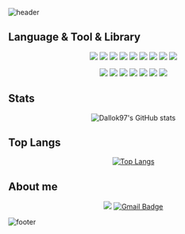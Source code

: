 ![header](https://capsule-render.vercel.app/api?type=slice&color=auto&height=250&section=header&text=Dallok97's%20GitHub&fontSize=70&animation=scaleIn)


## Language & Tool & Library

<div align='center'>
<img src="https://img.shields.io/badge/Python-3766AB?style=flat-square&logo=Python&logoColor=white"/></a>
<img src="https://img.shields.io/badge/Node.js-339933?style=flat-square&logo=Node.js&logoColor=white"/></a>
<img src="https://img.shields.io/badge/C-A8B9CC?style=flat-square&logo=C&logoColor=white"/></a>
<img src="https://img.shields.io/badge/C++-00599C?style=flat-square&logo=C%2B%2B&logoColor=white"/></a>
<img src="https://img.shields.io/badge/Qt-41CD52?style=flat-square&logo=Qt&logoColor=white"/></a>
<img src="https://img.shields.io/badge/sklearn-F7931E?style=flat-square&logo=scikit%2Dlearn&logoColor=white"/></a>
<img src="https://img.shields.io/badge/Ubuntu-E95420?style=flat-square&logo=Ubuntu&logoColor=white"/></a>
<img src="https://img.shields.io/badge/Raspberry Pi-A22846?style=flat-square&logo=Raspberry%20Pi&logoColor=white"/></a>
<img src="https://img.shields.io/badge/Arduino-00979D?style=flat-square&logo=Arduino&logoColor=white"/></a>

<img src="https://img.shields.io/badge/Git-F05032?style=flat-square&logo=Git&logoColor=white"/></a>
<img src="https://img.shields.io/badge/Github-181717?style=flat-square&logo=Github&logoColor=white"/></a>
<img src="https://img.shields.io/badge/Visual Studio-5C2D91?style=flat-square&logo=Visual%20Studio&logoColor=white"/></a>
<img src="https://img.shields.io/badge/Visual Studio Code-007ACC?style=flat-square&logo=Visual%20Studio%20Code&logoColor=white"/></a>
<img src="https://img.shields.io/badge/Google Colab-F9AB00?style=flat-square&logo=Google%20Colab&logoColor=white"/></a>
<img src="https://img.shields.io/badge/FileZilla-BF0000?style=flat-square&logo=FileZilla&logoColor=white"/></a>
<img src="https://img.shields.io/badge/VirtualBox-183A61?style=flat-square&logo=VirtualBox&logoColor=white"/></a>
</div>

## Stats

<div align='center'>

![Dallok97's GitHub stats](https://github-readme-stats.vercel.app/api?username=Dallok97&count_private=true)

</div>

## Top Langs

<div align='center'>

[![Top Langs](https://github-readme-stats.vercel.app/api/top-langs/?username=Dallok97&layout=compact)](https://github.com/anuraghazra/github-readme-stats)

</div>

## About me

<div align='center'>

<a href="https://velog.io/@dallok97"><img src="https://img.shields.io/badge/velog-1DBF73?style=flat-square&logo=Velog&logoColor=white"/></a>
[![Gmail Badge](https://img.shields.io/badge/Gmail-d14836?style=flat-square&logo=Gmail&logoColor=white&link=mailto:gksrudrms@gmail.com)](gksrudrms:snugyun01@gmail.com)

</div>

![footer](https://capsule-render.vercel.app/api?type=slice&color=auto&height=250&section=footer&animation=scaleIn)
